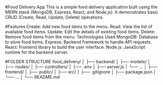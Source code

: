 #Food Delivery App
This is a simple food delivery application built using the MERN stack (MongoDB, Express, React, and Node.js). It demonstrates basic CRUD (Create, Read, Update, Delete) operations.

#Features
Create: Add new food items to the menu.
Read: View the list of available food items.
Update: Edit the details of existing food items.
Delete: Remove food items from the menu.
Technologies Used
MongoDB: Database to store food items.
Express: Backend framework to handle API requests.
React: Frontend library to build the user interface.
Node.js: JavaScript runtime for the backend server.


#FOLDER STRUCTURE 
food_delivery/
│
├── backend/
│   ├── models/
│   ├── routes/
│   ├── controllers/
│   ├── .env
│   ├── server.js
│   └── ...
│
├── frontend/
│   ├── public/
│   ├── src/
│   ├── .gitignore
│   ├── package.json
│   └── ...
│
└── README.md
